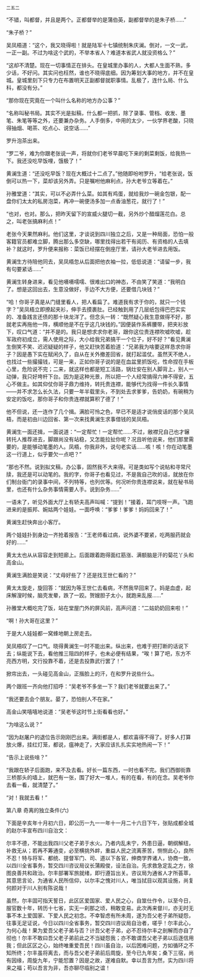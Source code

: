     二五二 

   “不错，叫都督，并且是两个。正都督举的是蒲伯英，副都督举的是朱子桥……”

   “朱子桥？”

   吴凤梧道：“这个，我又晓得啦！就是陆军十七镇统制朱庆澜。倒对，一文一武，一正一副。不过为啥这个武的，不举本省人？难道本省武人就没资格么？”

   “这却不清楚。现在一切事情正在排头。在皇城里办事的人，大都人生面不熟，多少话，不好问。其实问也枉然，谁也不晓得底细。因为筹划大事的地方，并不在皇城。皇城里刻下只专力在布置明天正副都督就职事情。乱极了，连什么局、什么科，都没有分。”

   “那你现在究竟在一个叫什么名称的地方办公事？”

   “名称叫秘书局。其实不光是拟稿，什么都一把抓，除了录事、管档、收发、墨笔、朱笔等等之外，还要兼办杂务。人手倒多，中用的太少，一伙学界老酸，只晓得抽烟、喝茶、吃点心、说空话……”

   罗升泡茶出来。

   “罗二爷，难为你跟老张说一声，将就你们老爷早晨吃下来的剩菜剩饭，给我热一下。我还没吃早饭哩，饿极了！”

   黄澜生道：“还没吃早饭？现在大概过十二点了。”他随即吩咐罗升，“给老张说，饭倒可以热一下，菜却该另外弄。只是嘱咐他麻利点，孙大老爷立等着在。”

   孙雅堂道：“其实，可以不必弄什么菜。如其有鸡蛋，就给我炒一碗金包银，配一盘你们太太的私房泡菜，再冲一碗便汤多加一点香油葱花，就行了！”

   “也对，也对。那么，把昨天留下的宣威火腿切一截，另外炒个醋熘莲花白。总之，叫老张搞麻利点！”

   老张今天果然麻利。他们这里，才谈说到四川独立之后，又是一种局面，恐怕一般客籍官员都难立脚，腾出那么多空缺，哪里找得出若干有阅历、有资格的人去填补？就这时，罗升便来报称：菜饭已经摆在倒座厅里，请孙大老爷进去用饭。

   黄澜生方待陪他同去，吴凤梧忽从后面把他衣袖一拉，低低说道：“请留一步，我有句要紧话……”

   黄澜生转身进来，看见他嗫嗫嚅嚅、很难出口的神态，不由笑了笑道：“我明白了。想是这回出去，生意没做好，手边不大方便，还要借几块钱？”

   “哈！你哥子真是从门缝里看人，把人看扁了。难道我有求于你的，就只一个钱字？”吴凤梧立即撩起夹衫，伸手去摸裹肚。已经触到用了几层纸包得巴巴实实的、准备践言还债的那十块龙洋了。但念头一转：“既然疑心我生意做得不好，那就老实再拖他一阵，横顺他是不在乎这几块钱的。”因便装作系裤腰带，把夹衫放下，叹口气道：“并不是的。我只是想求求你老哥，跟你这位贵连襟吹嘘吹嘘，趁军政府初成立，需人使用之际，大小给我兄弟搞干一个位子，好不好？”看见黄澜生倒笑不笑、迟迟疑疑的样子，他又赶快苦着脸道：“兄弟我为啥要这样恳求你哥子？因是愚下实在赋闲久了，自从在关外撤差回省，就打起滥仗。虽然天不绝人，也找过一些撮撮钱，可是一来，正如你哥子说的是在血盆里抓饭吃，性命捏在手板心里，危险说不完；二来，就这样也都是短工活路，锅灶安在别人脚背上，别人一动弹，我只好垮杆下台。因为是这种光景，所以把一个人经常搞得六神不得安，五心不做主。如其仰仗你哥子鼎力维持，转托贵连襟，能够代为找得一件长久事情——并不求怎么长久法，只要一年半载里头，不到处去求爹爹，告奶奶，有碗稍为安定的饭吃，那你哥子和你贵连襟就算积了德了！”

   他不但说，还一连作了几个揖。满脸可怜之色，早已不是适才说俏皮话的那个吴凤梧，而是初由川边回省、第一次来找黄澜生求事借钱的吴凤梧。

   黄澜生一面还揖，一面说道：“一定帮忙！一定帮忙……不过，敝襟兄自己也才辗转托人推荐进去，脚跟尚没有站稳，又怎能拉扯你呢？况且听他说来，他们那里需要的，是能够动笔墨的人。凤梧，你我非外，说句老实话……咳！咳！你在动笔墨这一行道上，似乎要欠一点吧？”

   “那也不然。说到拟文稿，办公事，固然我不大来得。可是类如写个说帖和寻常尺牍，我还是可以动笔的。我的字，你哥子也看见过，不是我自己吹的话，就放在你们制台衙门的录事中间，不列特等，也列优等。何况听你贵连襟说来，就在秘书局里，也还有什么杂务事情需要人手。说到杂务……”

   一语未了，听见外面大厅上有轿夫高声叫喊：“提到！”接着，耳门吱呀一声。飞跑进来的是振邦、婉姑两个娃娃。一面呼唤：“爹爹！爹爹！妈妈回来了！”

   黄澜生赶快奔出小客厅。

   两个娃娃扑到身边一齐抢着报告：“王老师看过病，说外婆不要紧，吃两服药就会好的……”

   黄太太也从从容容走到短廊上。后面跟着跑得面红筋涨、满额脑是汗的菊花丫头和高金山。

   黄澜生满脸是笑说：“丈母好些了？还是找王世仁看的？”

   黄太太旋走，旋回答：“就因为等王世仁去看病，不然我早回来了。妈是血虚，起床解溲时候，脑壳发晕，跌了一跤。贺嫂胆子太小，就跑来乱报……”

   孙雅堂大概吃完了饭，站在堂屋门外的屏风前，高声问道：“二姑奶奶回来啦！”

   “啊！孙大哥在这里？”

   于是大人娃娃都一窝蜂地朝上房走去。

   吴凤梧叹了一口气。晓得黄澜生一时不能出来。纵出来，也难于把打断的话说下去；纵能说下去，看他推三阻四的样子，也未必便有结果，“唉！算了吧，东方不亮西方明，文行投靠不着，还是去投靠武行罢了！”

   掀帘出去，一头碰见高金山，正揩脸上的汗，在和罗升说些什么。

   两个跟班一齐向他打招呼：“吴老爷不多坐一下？我们老爷就要出来了。”

   “我还要去会个朋友。晏了，恐怕别人不在家。”

   高金山笑嘻嘻地说道：“吴老爷这时节上街看看也好。”

   “为啥这么说？”

   “因为赵屠户的退位告示刚刚巴出来。满街都是人，都欢喜得不得了。好多人打算放火爆，挂红灯笼，都说，瘟神走了，大家应该扎扎实实地热闹一下！”

   “告示上说些啥？”

   “我跟在轿子后面跑，来不及去看。好长一篇东西，一时也看不完。我们西御街靠三桥那头的墙上，就巴有一张，围了好大一堆人，有的在看，有的在念。吴老爷你去看一看，就清楚了。”

   “对！我就去看！”

   第八章 奇离的独立条件(六)

   下面是辛亥年十月初六日，即公历一九一一年十一月二十六日下午，张贴成都全城的赵尔丰宣布四川自治文：

   尔丰不德，不能出我四川父老子弟于水火。乃者内乱未宁，外患日逼，朝纲解纽，补救无从；若再不筹通变，必至横挑外衅，重益人民之流离荼苦，恻恻此心，良所不忍！特与将军、都统、提督军门、司、道以下各官，绅商学界诸人，协商一致，以四川全省事务，暂交四川咨议局议长蒲殿俊，设法自治。先求救急定乱之方，徐图良善共和政治。尔丰部署军旅就绪，即行遵旨出关。咨议局为通省人才所荟萃，其意思言论，为通省人民所信仰，以尔丰之愧对川人，唯当拭目以观其设施，尚复何颜对于川人别有陈说哉！

   虽然，尔丰固可指天誓日，此区区爱国家、爱人民之心，自筮仕作令，以至今日，服官数十年，转历十七省，实无一刹那之顷，稍敢变易。此次再来督川，亦无时无事不本上爱国家、下爱人民之初念。不幸智虑有所未周，遂为吾父老子弟所疑怨，往事无足证说，今日以四川全省事务，暂交四川咨议局自治者，嗟乎！尔丰此心，为何心哉！果为爱吾父老子弟与否？计吾父老子弟，必不忍待尔丰之剖解而亦自了彻也！尔丰不敢曰吾父老子弟前此之不当疑怨我；亦不敢谓吾父老子弟以后逐信用我；但此区区之心，始终唯重爱吾民！四川虽自治，以后困难问题，方如循环之不知所终；尔丰虽将离去，而与吾父老子弟前后周旋，至今已九年矣；桑下三宿，尚有因缘，周旋九年，宁能恝置？因是之故，遂难自默。幸以吾言为然，实为四川将来之福；苟以吾言为非，吾亦聊尽临别之谊！

